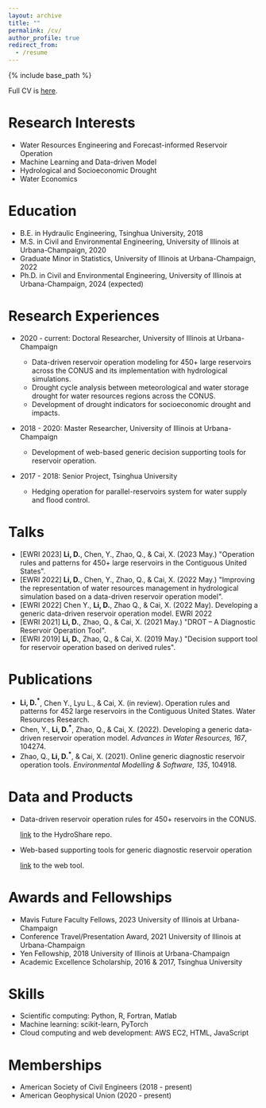 ```yaml
---
layout: archive
title: ""
permalink: /cv/
author_profile: true
redirect_from:
  - /resume
---
```


{% include base_path %}

Full CV is [here](/files/CV.pdf).

Research Interests
=====
* Water Resources Engineering and Forecast-informed Reservoir Operation
* Machine Learning and Data-driven Model
* Hydrological and Socioeconomic Drought
* Water Economics

Education
======
* B.E. in Hydraulic Engineering, Tsinghua University, 2018
* M.S. in Civil and Environmental Engineering, University of Illinois at Urbana-Champaign, 2020
* Graduate Minor in Statistics, University of Illinois at Urbana-Champaign, 2022
* Ph.D. in Civil and Environmental Engineering, University of Illinois at Urbana-Champaign, 2024 (expected)

Research Experiences
======
* 2020 - current: Doctoral Researcher, University of Illinois at Urbana-Champaign
  * Data-driven reservoir operation modeling for 450+ large reservoirs across the CONUS and its implementation with hydrological simulations.
  * Drought cycle analysis between meteorological and water storage drought for water resources regions across the CONUS.
  * Development of drought indicators for socioeconomic drought and impacts.

* 2018 - 2020: Master Researcher, University of Illinois at Urbana-Champaign
  * Development of web-based generic decision supporting tools for reservoir operation.

* 2017 - 2018: Senior Project, Tsinghua University
  * Hedging operation for parallel-reservoirs system for water supply and flood control.

Talks
======
* [EWRI 2023] **Li, D.**, Chen, Y., Zhao, Q., & Cai, X. (2023 May.) "Operation rules and patterns for 450+ large reservoirs in the Contiguous United States".
* [EWRI 2022] **Li, D.**, Chen, Y., Zhao, Q., & Cai, X. (2022 May.) "Improving the representation of water resources management in hydrological simulation based on a data-driven reservoir operation model".
* [EWRI 2022] Chen Y., **Li, D.**, Zhao Q., & Cai, X. (2022 May). Developing a generic data-driven reservoir operation model. EWRI 2022
* [EWRI 2021] **Li, D.**, Zhao, Q., & Cai, X. (2021 May.) "DROT – A Diagnostic Reservoir Operation Tool".
* [EWRI 2019] **Li, D.**, Zhao, Q., & Cai, X. (2019 May.) "Decision support tool for reservoir operation based on derived rules".

Publications
======
* **Li, D.<sup>*</sup>**, Chen Y., Lyu L., & Cai, X. (in review). Operation rules and patterns for 452 large reservoirs in the Contiguous United States. Water Resources Research.
* Chen, Y., **Li, D.<sup>*</sup>**, Zhao, Q., & Cai, X. (2022). Developing a generic data-driven reservoir operation model. _Advances in Water Resources, 167_, 104274.
* Zhao, Q., **Li, D.<sup>*</sup>**, & Cai, X. (2021). Online generic diagnostic reservoir operation tools. _Environmental Modelling & Software, 135_, 104918.

Data and Products
======
* Data-driven reservoir operation rules for 450+ reservoirs in the CONUS. 
  
  [link](https://www.hydroshare.org/resource/63add4d5826a4b21a6546c571bdece10/) to the HydroShare repo.
* Web-based supporting tools for generic diagnostic reservoir operation 
  
  [link](http://www.drotreservoir.net/) to the web tool.

Awards and Fellowships
======
* Mavis Future Faculty Fellows, 2023 University of Illinois at Urbana-Champaign
* Conference Travel/Presentation Award, 2021 University of Illinois at Urbana-Champaign
* Yen Fellowship, 2018 University of Illinois at Urbana-Champaign
* Academic Excellence Scholarship, 2016 & 2017, Tsinghua University 

Skills
======
* Scientific computing: Python, R, Fortran, Matlab
* Machine learning: scikit-learn, PyTorch
* Cloud computing and web development: AWS EC2, HTML, JavaScript

Memberships
======
* American Society of Civil Engineers (2018 - present)
* American Geophysical Union (2020 - present)


<!-- Publications
======
  <ul>{% for post in site.publications %}
    {% include archive-single-cv.html %}
  {% endfor %}</ul>
  
Talks
======
  <ul>{% for post in site.talks %}
    {% include archive-single-talk-cv.html %}
  {% endfor %}</ul>
  
Teaching
======
  <ul>{% for post in site.teaching %}
    {% include archive-single-cv.html %}
  {% endfor %}</ul> -->
  
<!-- Service and leadership
======
* Currently signed in to 43 different slack teams -->
